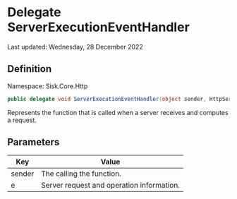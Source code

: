 # Delegate ServerExecutionEventHandler
Last updated: Wednesday, 28 December 2022

## Definition
Namespace: Sisk.Core.Http

```csharp
public delegate void ServerExecutionEventHandler(object sender, HttpServerExecutionResult e);
```

Represents the function that is called when a server receives and computes a request.

## Parameters

| Key | Value |
| --- | --- |
| sender | The  calling the function. | 
| e | Server request and operation information. | 


